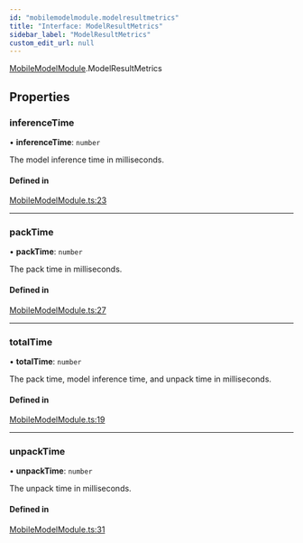 ```yaml
---
id: "mobilemodelmodule.modelresultmetrics"
title: "Interface: ModelResultMetrics"
sidebar_label: "ModelResultMetrics"
custom_edit_url: null
---
```


[MobileModelModule](../modules/mobilemodelmodule.md).ModelResultMetrics

## Properties

### inferenceTime

• **inferenceTime**: `number`

The model inference time in milliseconds.

#### Defined in

[MobileModelModule.ts:23](https://github.com/pytorch/live/blob/885e3bb/react-native-pytorch-core/src/MobileModelModule.ts#L23)

___

### packTime

• **packTime**: `number`

The pack time in milliseconds.

#### Defined in

[MobileModelModule.ts:27](https://github.com/pytorch/live/blob/885e3bb/react-native-pytorch-core/src/MobileModelModule.ts#L27)

___

### totalTime

• **totalTime**: `number`

The pack time, model inference time, and unpack time in milliseconds.

#### Defined in

[MobileModelModule.ts:19](https://github.com/pytorch/live/blob/885e3bb/react-native-pytorch-core/src/MobileModelModule.ts#L19)

___

### unpackTime

• **unpackTime**: `number`

The unpack time in milliseconds.

#### Defined in

[MobileModelModule.ts:31](https://github.com/pytorch/live/blob/885e3bb/react-native-pytorch-core/src/MobileModelModule.ts#L31)
